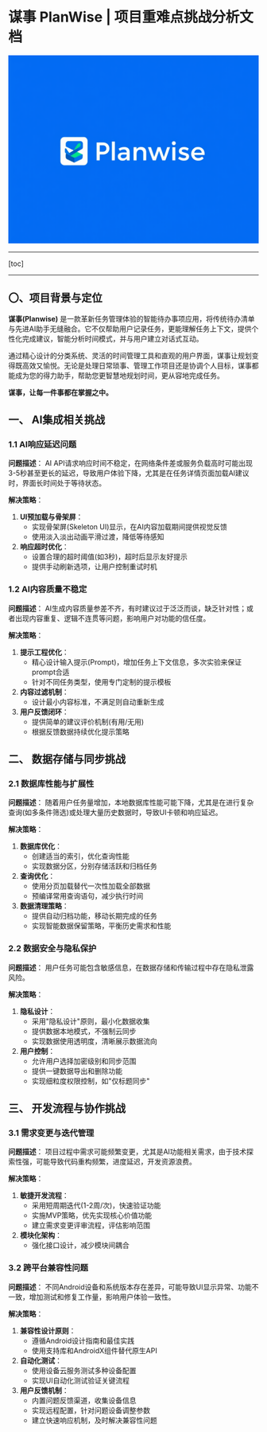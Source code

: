 # 谋事 PlanWise | 项目重难点挑战分析文档

![LOGO](../../LOGO.png)

---

[toc]

---

## 〇、项目背景与定位

**谋事(Planwise)** 是一款革新任务管理体验的智能待办事项应用，将传统待办清单与先进AI助手无缝融合。它不仅帮助用户记录任务，更能理解任务上下文，提供个性化完成建议，智能分析时间模式，并与用户建立对话式互动。

通过精心设计的分类系统、灵活的时间管理工具和直观的用户界面，谋事让规划变得既高效又愉悦。无论是处理日常琐事、管理工作项目还是协调个人目标，谋事都能成为您的得力助手，帮助您更智慧地规划时间，更从容地完成任务。

**谋事，让每一件事都在掌握之中。**

## 一、 AI集成相关挑战

### 1.1 AI响应延迟问题

**问题描述**：
AI API请求响应时间不稳定，在网络条件差或服务负载高时可能出现3-5秒甚至更长的延迟，导致用户体验下降，尤其是在任务详情页面加载AI建议时，界面长时间处于等待状态。

**解决策略**：

1. **UI预加载与骨架屏**：
	- 实现骨架屏(Skeleton UI)显示，在AI内容加载期间提供视觉反馈
	- 使用淡入淡出动画平滑过渡，降低等待感知
2. **响应超时优化**：
	- 设置合理的超时阈值(如3秒)，超时后显示友好提示
	- 提供手动刷新选项，让用户控制重试时机

### 1.2 AI内容质量不稳定

**问题描述**：
 AI生成内容质量参差不齐，有时建议过于泛泛而谈，缺乏针对性；或者出现内容重复、逻辑不连贯等问题，影响用户对功能的信任度。

**解决策略**：

1. **提示工程优化**：
	- 精心设计输入提示(Prompt)，增加任务上下文信息，多次实验来保证prompt合适
	- 针对不同任务类型，使用专门定制的提示模板
2. **内容过滤机制**：
	- 设计最小内容标准，不满足则自动重新生成
3. **用户反馈闭环**：
	- 提供简单的建议评价机制(有用/无用)
	- 根据反馈数据持续优化提示策略

## 二、 数据存储与同步挑战

### 2.1 数据库性能与扩展性

**问题描述**：
 随着用户任务量增加，本地数据库性能可能下降，尤其是在进行复杂查询(如多条件筛选)或处理大量历史数据时，导致UI卡顿和响应延迟。

**解决策略**：

1. **数据库优化**：
	- 创建适当的索引，优化查询性能
	- 实现数据分区，分别存储活跃和归档任务
2. **查询优化**：
	- 使用分页加载替代一次性加载全部数据
	- 预编译常用查询语句，减少执行时间
3. **数据清理策略**：
	- 提供自动归档功能，移动长期完成的任务
	- 实现智能数据保留策略，平衡历史需求和性能

### 2.2 数据安全与隐私保护

**问题描述**：
 用户任务可能包含敏感信息，在数据存储和传输过程中存在隐私泄露风险。

**解决策略**：

1. **隐私设计**：
	- 采用"隐私设计"原则，最小化数据收集
	- 提供数据本地模式，不强制云同步
	- 实现数据使用透明度，清晰展示数据流向
2. **用户控制**：
	- 允许用户选择加密级别和同步范围
	- 提供一键数据导出和删除功能
	- 实现细粒度权限控制，如"仅标题同步"

## 三、 开发流程与协作挑战

### 3.1 需求变更与迭代管理

**问题描述**：
 项目过程中需求可能频繁变更，尤其是AI功能相关需求，由于技术探索性强，可能导致代码重构频繁，进度延迟，开发资源浪费。

**解决策略**：

1. **敏捷开发流程**：
	- 采用短周期迭代(1-2周/次)，快速验证功能
	- 实施MVP策略，优先实现核心价值功能
	- 建立需求变更评审流程，评估影响范围
2. **模块化架构**：
	- 强化接口设计，减少模块间耦合

### 3.2 跨平台兼容性问题

**问题描述**：
 不同Android设备和系统版本存在差异，可能导致UI显示异常、功能不一致，增加测试和修复工作量，影响用户体验一致性。

**解决策略**：

1. **兼容性设计原则**：
	- 遵循Android设计指南和最佳实践
	- 使用支持库和AndroidX组件替代原生API
2. **自动化测试**：
	- 使用设备云服务测试多种设备配置
	- 实现UI自动化测试验证关键流程
3. **用户反馈机制**：
	- 内置问题反馈渠道，收集设备信息
	- 实现远程配置，针对问题设备调整参数
	- 建立快速响应机制，及时解决兼容性问题
